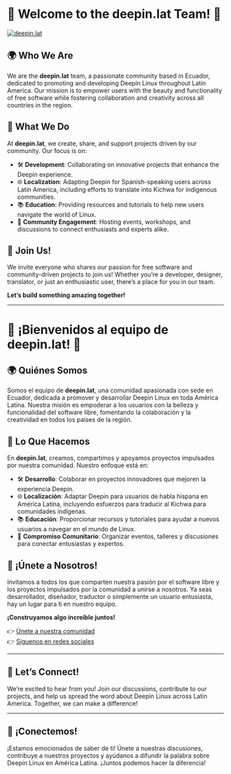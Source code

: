 # 🌟 Welcome to the deepin.lat Team! 🌟

[![deepin.lat](https://upload.wikimedia.org/wikipedia/commons/thumb/d/dc/Deepin_Linux_logo.svg/512px-Deepin_Linux_logo.svg.png)](https://www.deepin.lat)

## 🌍 Who We Are
We are the **deepin.lat** team, a passionate community based in Ecuador, dedicated to promoting and developing Deepin Linux throughout Latin America. Our mission is to empower users with the beauty and functionality of free software while fostering collaboration and creativity across all countries in the region.

## 🚀 What We Do
At **deepin.lat**, we create, share, and support projects driven by our community. Our focus is on:

- 🛠️ **Development**: Collaborating on innovative projects that enhance the Deepin experience.
- 🌐 **Localization**: Adapting Deepin for Spanish-speaking users across Latin America, including efforts to translate into Kichwa for indigenous communities.
- 📚 **Education**: Providing resources and tutorials to help new users navigate the world of Linux.
- 🤝 **Community Engagement**: Hosting events, workshops, and discussions to connect enthusiasts and experts alike.

## 🎉 Join Us!
We invite everyone who shares our passion for free software and community-driven projects to join us! Whether you’re a developer, designer, translator, or just an enthusiastic user, there’s a place for you in our team. 

**Let’s build something amazing together!**

---

# 🌟 ¡Bienvenidos al equipo de deepin.lat! 🌟

## 🌍 Quiénes Somos
Somos el equipo de **deepin.lat**, una comunidad apasionada con sede en Ecuador, dedicada a promover y desarrollar Deepin Linux en toda América Latina. Nuestra misión es empoderar a los usuarios con la belleza y funcionalidad del software libre, fomentando la colaboración y la creatividad en todos los países de la región.

## 🚀 Lo Que Hacemos
En **deepin.lat**, creamos, compartimos y apoyamos proyectos impulsados por nuestra comunidad. Nuestro enfoque está en:

- 🛠️ **Desarrollo**: Colaborar en proyectos innovadores que mejoren la experiencia Deepin.
- 🌐 **Localización**: Adaptar Deepin para usuarios de habla hispana en América Latina, incluyendo esfuerzos para traducir al Kichwa para comunidades indígenas.
- 📚 **Educación**: Proporcionar recursos y tutoriales para ayudar a nuevos usuarios a navegar en el mundo de Linux.
- 🤝 **Compromiso Comunitario**: Organizar eventos, talleres y discusiones para conectar entusiastas y expertos.

## 🎉 ¡Únete a Nosotros!
Invitamos a todos los que comparten nuestra pasión por el software libre y los proyectos impulsados por la comunidad a unirse a nosotros. Ya seas desarrollador, diseñador, traductor o simplemente un usuario entusiasta, hay un lugar para ti en nuestro equipo.

**¡Construyamos algo increíble juntos!**

👉 [Únete a nuestra comunidad](#)  
👉 [Síguenos en redes sociales](#)

---

## 🌟 Let’s Connect!
We’re excited to hear from you! Join our discussions, contribute to our projects, and help us spread the word about Deepin Linux across Latin America. Together, we can make a difference!

---

## 🌟 ¡Conectemos!
¡Estamos emocionados de saber de ti! Únete a nuestras discusiones, contribuye a nuestros proyectos y ayúdanos a difundir la palabra sobre Deepin Linux en América Latina. ¡Juntos podemos hacer la diferencia!


